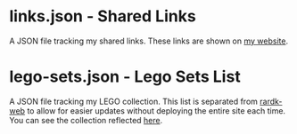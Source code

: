 # links.json - Shared Links

A JSON file tracking my shared links. These links are shown on [my website](https://rardk.com/links/).

# lego-sets.json - Lego Sets List

A JSON file tracking my LEGO collection. This list is separated from [rardk-web](https://github.com/rarDevelopment/rardk-web) to allow for easier updates without deploying the entire site each time. You can see the collection reflected [here](https://www.rardk.com/lego/).
